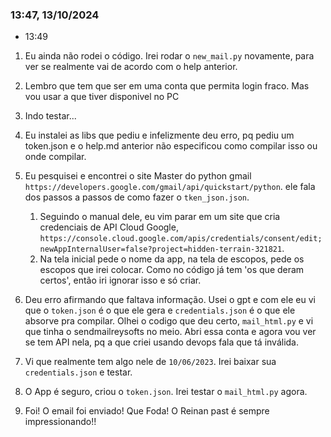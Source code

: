 ### 13:47, 13/10/2024

- 13:49
1. Eu ainda não rodei o código. Irei rodar o `new_mail.py` novamente, para ver se realmente vai de acordo com o help anterior.

2. Lembro que tem que ser em uma conta que permita login fraco. Mas vou usar a que tiver disponivel no PC

3. Indo testar...

4. Eu instalei as libs que pediu e infelizmente deu erro, pq pediu um token.json e o help.md anterior não especificou como compilar isso ou onde compilar.

5. Eu pesquisei e encontrei o site Master do python gmail `https://developers.google.com/gmail/api/quickstart/python`. ele fala dos passos a passos de como fazer o `tken_json.json`.
    1. Seguindo o manual dele, eu vim parar em um site que cria credenciais de API Cloud Google, `https://console.cloud.google.com/apis/credentials/consent/edit;newAppInternalUser=false?project=hidden-terrain-321821`.
    2. Na tela inicial pede o nome da app, na tela de escopos, pede os escopos que irei colocar. Como no código já tem 'os que deram certos', então iri ignorar isso e só criar.

6. Deu erro afirmando que faltava informação. Usei o gpt e com ele eu vi que o `token.json` é o que ele gera e `credentials.json` é o que ele absorve pra compilar. Olhei o codigo que deu certo, `mail_html.py` e vi que tinha o sendmailreysofts no meio. Abri essa conta e agora vou ver se tem API nela, pq a que criei usando devops fala que tá inválida.

7. Vi que realmente tem algo nele de `10/06/2023`. Irei baixar sua `credentials.json` e testar.

8. O App é seguro, criou o `token.json`. Irei testar o `mail_html.py` agora.

9. Foi! O email foi enviado! Que Foda! O Reinan past é sempre impressionando!! 

